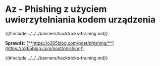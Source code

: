 # Az - Phishing z użyciem uwierzytelniania kodem urządzenia

{{#include ../../../banners/hacktricks-training.md}}

**Sprawdź:** [**https://o365blog.com/post/phishing/**](https://o365blog.com/post/phishing/)

{{#include ../../../banners/hacktricks-training.md}}
